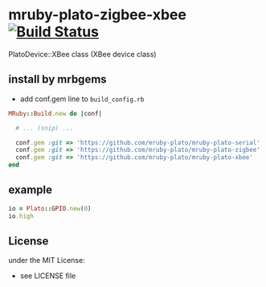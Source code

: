# mruby-plato-zigbee-xbee   [![Build Status](https://travis-ci.org/mruby-plato/mruby-plato-zigbee-xbee.svg?branch=master)](https://travis-ci.org/mruby-plato/mruby-plato-zigbee-xbee)
PlatoDevice::XBee class (XBee device class)
## install by mrbgems
- add conf.gem line to `build_config.rb`

```ruby
MRuby::Build.new do |conf|

  # ... (snip) ...

  conf.gem :git => 'https://github.com/mruby-plato/mruby-plato-serial'
  conf.gem :git => 'https://github.com/mruby-plato/mruby-plato-zigbee'
  conf.gem :git => 'https://github.com/mruby-plato/mruby-plato-xbee'
end
```

## example
```ruby
io = Plato::GPIO.new(0)
io.high
```

## License
under the MIT License:
- see LICENSE file

